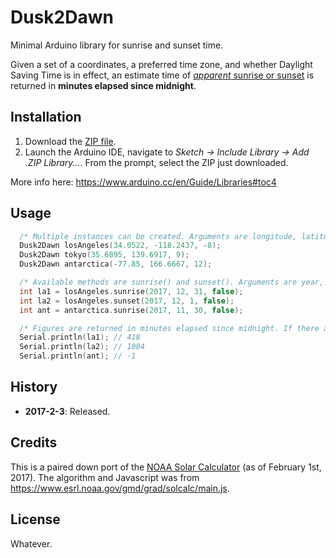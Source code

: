 # Dusk2Dawn

Minimal Arduino library for sunrise and sunset time.

Given a set of a coordinates, a preferred time zone, and whether Daylight Saving Time is in effect, an estimate time of [*apparent* sunrise or sunset](https://www.esrl.noaa.gov/gmd/grad/solcalc/glossary.html#apparentsunrise) is returned in **minutes elapsed since midnight**.

## Installation
1. Download the [ZIP file](https://github.com/dmkishi/Dusk2Dawn/archive/master.zip).
2. Launch the Arduino IDE, navigate to *Sketch → Include Library → Add .ZIP Library...*. From the prompt, select the ZIP just downloaded.

More info here: https://www.arduino.cc/en/Guide/Libraries#toc4

## Usage
```C++
  /* Multiple instances can be created. Arguments are longitude, latitude, and time zone offset in hours from UTC. */
  Dusk2Dawn losAngeles(34.0522, -118.2437, -8);
  Dusk2Dawn tokyo(35.6895, 139.6917, 9);
  Dusk2Dawn antarctica(-77.85, 166.6667, 12);

  /* Available methods are sunrise() and sunset(). Arguments are year, month, day, and if Daylight Saving Time is in effect. */
  int la1 = losAngeles.sunrise(2017, 12, 31, false);
  int la2 = losAngeles.sunset(2017, 12, 1, false);
  int ant = antarctica.sunrise(2017, 11, 30, false);

  /* Figures are returned in minutes elapsed since midnight. If there are no sunrises or sunsets expected, a "-1" is returned. */
  Serial.println(la1); // 418
  Serial.println(la2); // 1004
  Serial.println(ant); // -1
```

## History
- **2017-2-3**: Released.

## Credits
This is a paired down port of the [NOAA Solar Calculator](https://www.esrl.noaa.gov/gmd/grad/solcalc/) (as of February 1st, 2017). The algorithm and Javascript was from  <https://www.esrl.noaa.gov/gmd/grad/solcalc/main.js>.

## License
Whatever.
